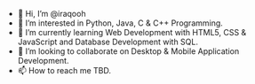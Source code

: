 - 👋 Hi, I’m @iraqooh
- 👀 I’m interested in Python, Java, C & C++ Programming.
- 🌱 I’m currently learning Web Development with HTML5, CSS & JavaScript and Database Development with SQL.
- 💞️ I’m looking to collaborate on Desktop & Mobile Application Development.
- 📫 How to reach me TBD.

<!---
iraqooh/iraqooh is a ✨ special ✨ repository because its `README.md` (this file) appears on your GitHub profile.
You can click the Preview link to take a look at your changes.
--->
